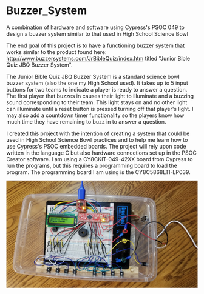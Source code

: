 # Buzzer_System
A combination of hardware and software using Cypress's PSOC 049 to design a buzzer system similar to that used in High School Science Bowl

The end goal of this project is to have a functioning buzzer system that works similar to the product found here: http://www.buzzersystems.com/JrBibleQuiz/index.htm titled "Junior Bible Quiz JBQ Buzzer System".

The Junior Bible Quiz JBQ Buzzer System is a standard science bowl buzzer system (also the one my High School used).  It takes up to 5 input buttons for two teams to indicate a player is ready to answer a question.  The first player that buzzes in causes their light to illuminate and a buzzing sound corresponding to their team.  This light stays on and no other light can illuminate until a reset button is pressed turning off that player's light.  I may also add a countdown timer functionality so the players know how much time they have remaining to buzz in to answer a question.

I created this project with the intention of creating a system that could be used in High School Science Bowl practices and to help me learn how to use Cypress's PSOC embedded boards.  The project will rely upon code written in the language C but also hardware connections set up in the PSOC Creator software.  I am using a CY8CKIT-049-42XX board from Cypress to run the programs, but this requires a programming board to load the program.  The programming board I am using is the CY8C5868LTI-LP039.

![alt text](https://github.com/chasejohnson3/Buzzer_System/blob/master/Buzzer%20Prototype.jpg)
